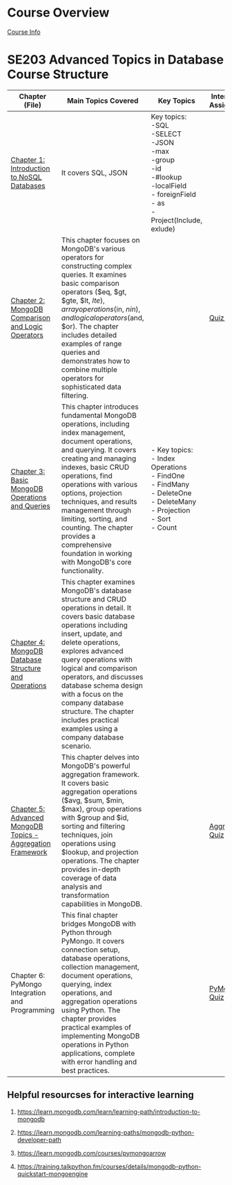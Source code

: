 # Course Overview

[Course Info](https://sites.google.com/view/mongodbpython/home)


# SE203 Advanced Topics in Database Course Structure  

| Chapter (File) | Main Topics Covered | Key Topics | Interactive Assigments 
|----------------|-------------------| ---- | ------ |
| [Chapter 1: Introduction to NoSQL Databases](https://github.com/astral-fate/SE203-Advanced-Topics-in-Database/tree/main/Introduction%20to%20NoSQL%20Databases) | It covers SQL, JSON|  Key topics: <br> -SQL <br> -SELECT  <br> -JSON <br> -max <br> -group <br> -id <br> -#lookup <br> -localField <br> - foreignField <br> - as <br> -Project(Include, exlude) | 
| [Chapter 2: MongoDB Comparison and Logic Operators](https://github.com/astral-fate/SE203-Advanced-Topics-in-Database/tree/main/MongoDB%20Comparison%20and%20Logic%20Operators) | This chapter focuses on MongoDB's various operators for constructing complex queries. It examines basic comparison operators ($eq, $gt, $gte, $lt, $lte), array operations ($in, $nin), and logical operators ($and, $or). The chapter includes detailed examples of range queries and demonstrates how to combine multiple operators for sophisticated data filtering. | | [Quiz 1](https://astral-fate.github.io/MongoDB-Comparison-and-Logic-Operators-quiz/)
| [Chapter 3: Basic MongoDB Operations and Queries](https://github.com/astral-fate/SE203-Advanced-Topics-in-Database/tree/main/Basic%20MongoDB%20Operations%20and%20Queries) | This chapter introduces fundamental MongoDB operations, including index management, document operations, and querying. It covers creating and managing indexes, basic CRUD operations, find operations with various options, projection techniques, and results management through limiting, sorting, and counting. The chapter provides a comprehensive foundation in working with MongoDB's core functionality. |  - Key topics: <br>- Index Operations <br> - FindOne <br>  - FindMany<br> - DeleteOne <br> - DeleteMany<br> - Projection<br> - Sort<br> - Count<br>| 
| [Chapter 4: MongoDB Database Structure and Operations](https://github.com/astral-fate/SE203-Advanced-Topics-in-Database/tree/main/MongoDB%20Database%20Structure%20and%20Operations) | This chapter examines MongoDB's database structure and CRUD operations in detail. It covers basic database operations including insert, update, and delete operations, explores advanced query operations with logical and comparison operators, and discusses database schema design with a focus on the company database structure. The chapter includes practical examples using a company database scenario. |
| [Chapter 5: Advanced MongoDB Topics - Aggregation Framework](https://github.com/astral-fate/SE203-Advanced-Topics-in-Database/tree/main/Advanced%20MongoDB%20Aggregation%20Framework)  | This chapter delves into MongoDB's powerful aggregation framework. It covers basic aggregation operations ($avg, $sum, $min, $max), group operations with $group and $id, sorting and filtering techniques, join operations using $lookup, and projection operations. The chapter provides in-depth coverage of data analysis and transformation capabilities in MongoDB.| | [Aggregation Quiz](https://astral-fate.github.io/Advanced-MongoDB-Aggregation-Framework-Quiz/)
| Chapter 6: PyMongo Integration and Programming | This final chapter bridges MongoDB with Python through PyMongo. It covers connection setup, database operations, collection management, document operations, querying, index operations, and aggregation operations using Python. The chapter provides practical examples of implementing MongoDB operations in Python applications, complete with error handling and best practices.| | [PyMongo Quiz](https://astral-fate.github.io/PyMongo-Python-with-MongoDB/) 


## Helpful resourcses for interactive learning 

1. https://learn.mongodb.com/learn/learning-path/introduction-to-mongodb
2. https://learn.mongodb.com/learning-paths/mongodb-python-developer-path

3. https://learn.mongodb.com/courses/pymongoarrow
4. https://training.talkpython.fm/courses/details/mongodb-python-quickstart-mongoengine
